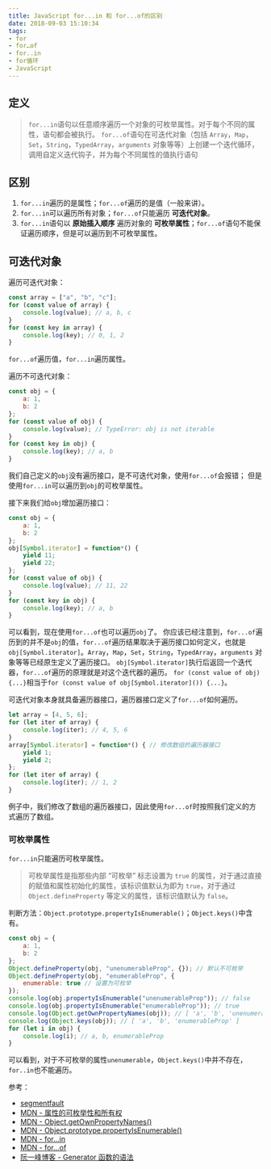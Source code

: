 ```yaml
---
title: JavaScript for...in 和 for...of的区别
date: 2018-09-03 15:10:34
tags:
- for
- for…of
- for..in
- for循环
- JavaScript
---
```

## 定义

> `for...in`语句以任意顺序遍历一个对象的可枚举属性。对于每个不同的属性，语句都会被执行。
> `for...of`语句在可迭代对象（包括 `Array`，`Map`，`Set`，`String`，`TypedArray`，`arguments` 对象等等）上创建一个迭代循环，调用自定义迭代钩子，并为每个不同属性的值执行语句

## 区别

1. `for...in`遍历的是属性；`for...of`遍历的是值（一般来讲）。
1. `for...in`可以遍历所有对象；`for...of`只能遍历 **可迭代对象**。
1. `for...in`语句以 **原始插入顺序** 遍历对象的 **可枚举属性**；`for...of`语句不能保证遍历顺序，但是可以遍历到不可枚举属性。

## 可迭代对象

遍历可迭代对象：

```JavaScript
const array = ["a", "b", "c"];
for (const value of array) {
    console.log(value); // a, b, c
}
for (const key in array) {
    console.log(key); // 0, 1, 2
}
```

`for...of`遍历值，`for...in`遍历属性。

遍历不可迭代对象：

```JavaScript
const obj = {
    a: 1,
    b: 2
};
for (const value of obj) {
    console.log(value); // TypeError: obj is not iterable
}
for (const key in obj) {
    console.log(key); // a, b
}
```

我们自己定义的`obj`没有遍历接口，是不可迭代对象，使用`for...of`会报错；
但是使用`for...in`可以遍历到`obj`的可枚举属性。

接下来我们给`obj`增加遍历接口：

```JavaScript
const obj = {
    a: 1,
    b: 2
};
obj[Symbol.iterator] = function*() {
    yield 11;
    yield 22;
};
for (const value of obj) {
    console.log(value); // 11, 22
}
for (const key in obj) {
    console.log(key); // a, b
}
```

可以看到，现在使用`for...of`也可以遍历`obj`了。
你应该已经注意到，`for...of`遍历到的并不是`obj`的值，`for...of`遍历结果取决于遍历接口如何定义，也就是`obj[Symbol.iterator]`。`Array`，`Map`，`Set`，`String`，`TypedArray`，`arguments` 对象等等已经原生定义了遍历接口。
`obj[Symbol.iterator]`执行后返回一个迭代器，`for...of`遍历的原理就是对这个迭代器的遍历。
`for (const value of obj) {...}`相当于`for (const value of obj[Symbol.iterator]()) {...}`。

可迭代对象本身就具备遍历器接口，遍历器接口定义了`for...of`如何遍历。

```JavaScript
let array = [4, 5, 6];
for (let iter of array) {
    console.log(iter); // 4, 5, 6
}
array[Symbol.iterator] = function*() { // 修改数组的遍历器接口
    yield 1;
    yield 2;
};
for (let iter of array) {
    console.log(iter); // 1, 2
}
```

例子中，我们修改了数组的遍历器接口，因此使用`for...of`时按照我们定义的方式遍历了数组。

### 可枚举属性

`for...in`只能遍历可枚举属性。
> 可枚举属性是指那些内部 “可枚举” 标志设置为 `true` 的属性，对于通过直接的赋值和属性初始化的属性，该标识值默认为即为 `true`，对于通过 `Object.defineProperty` 等定义的属性，该标识值默认为 `false`。

判断方法：`Object.prototype.propertyIsEnumerable()`；`Object.keys()`中含有。

```JavaScript
const obj = {
    a: 1,
    b: 2
};
Object.defineProperty(obj, "unenumerableProp", {}); // 默认不可枚举
Object.defineProperty(obj, "enumerableProp", {
    enumerable: true // 设置为可枚举
});
console.log(obj.propertyIsEnumerable("unenumerableProp")); // false
console.log(obj.propertyIsEnumerable("enumerableProp")); // true
console.log(Object.getOwnPropertyNames(obj)); // [ 'a', 'b', 'unenumerableProp', 'enumerableProp' ]
console.log(Object.keys(obj)); // [ 'a', 'b', 'enumerableProp' ]
for (let i in obj) {
    console.log(i); // a, b, enumerableProp
}
```

可以看到，对于不可枚举的属性`unenumerable`，`Object.keys()`中并不存在，`for..in`也不能遍历。

参考：

- [segmentfault](https://segmentfault.com/q/1010000006658882)
- [MDN - 属性的可枚举性和所有权](https://developer.mozilla.org/zh-CN/docs/Web/JavaScript/Enumerability_and_ownership_of_properties)
- [MDN - Object.getOwnPropertyNames()](https://developer.mozilla.org/en-US/docs/Web/JavaScript/Reference/Global_Objects/Object/getOwnPropertyNames)
- [MDN - Object.prototype.propertyIsEnumerable()](https://developer.mozilla.org/en-US/docs/Web/JavaScript/Reference/Global_Objects/Object/propertyIsEnumerable)
- [MDN - for...in](https://developer.mozilla.org/zh-CN/docs/Web/JavaScript/Reference/Statements/for...in)
- [MDN - for...of](https://developer.mozilla.org/zh-CN/docs/Web/JavaScript/Reference/Statements/for...of)
- [阮一峰博客 - Generator 函数的语法](http://es6.ruanyifeng.com/#docs/generator)